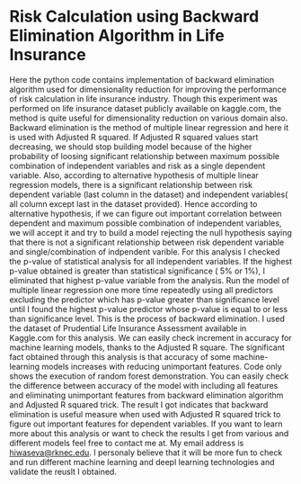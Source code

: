 # Risk Calculation using Backward Elimination Algorithm in Life Insurance
Here the python code contains implementation of backward elimination algorithm used for dimensionality reduction for improving the performance of risk calculation in life insurance industry. Though this experiment was performed on life insurance dataset publicly available on kaggle.com, the method is quite useful for dimensionality reduction on various domain also. Backward elimination is the method of multiple linear regression and here it is used with Adjusted R squared. If Adjusted R squared values start decreasing, we should stop building model because of the higher probability of loosing significant relationship between maximum possible combination of independent variables and risk as a single dependent variable. Also, according to alternative hypothesis of multiple linear regression models, there is a significant relationship between risk dependent variable (last column in the dataset) and independent variables( all column except last in the dataset provided). Hence according to alternative hypothesis, if we can figure out important correlation between dependent and maximum possible combination of independent variables, we will accept it and try to build a model rejecting the null hypothesis saying that there is not a significant relationship between risk dependent variable and single/combination of indpendent varible. For this analysis I checked the p-value of statistical analysis for all independent variables. If the highest p-value obtained is greater than statistical significance ( 5% or 1%), I eliminated that highest p-value variable from the analysis. Run the model of multiple linear regression one more time repeatedly using all predictors excluding the predictor which has p-value greater than significance level until I found the highest p-value predictor whose p-value is equal to or less than significance level. This is the process of backward elimination. I used the dataset of Prudential Life Insurance Assessment available in Kaggle.com for this analysis. We can easily check increment in accuracy for machine learning models, thanks to the Adjusted R square. The significant fact obtained through this analysis is that accuracy of some machine-learning models increases with reducing unimportant features. Code only shows the execution of random forest demonstration. You can easily check the difference between accuracy of the model with including all features and eliminating unimportant features from backward elimination algorithm and Adjusted R squared trick. The result I got indicates that backward elimination is useful measure when used with Adjusted R squared trick to figure out important features for dependent variables. If you want to learn more about this analysis or want to check the results I get from various and different models feel free to contact me at. My email address is hiwaseva@rknec.edu. I personaly believe that it will be more fun to check and run different machine learning and deepl learning technologies and validate the reuslt I obtained.
